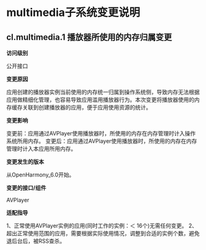 # multimedia子系统变更说明

## cl.multimedia.1 	播放器所使用的内存归属变更

**访问级别**

公开接口

**变更原因**

应用创建的播放器实例当前使用的内存统一归属到操作系统侧，导致内存无法根据应用做精细化管理，也容易导致应用滥用播放器行为。本次变更将播放器使用的内存缓存关联到创建播放器的应用，便于应用使用资源的统计。

**变更影响**

变更前：应用通过AVPlayer使用播放器时，所使用的内存在内存管理时计入操作系统所用内存。
变更后：应用通过AVPlayer使用播放器时，所使用的内存在内存管理时计入本应用所用内存。

**变更发生的版本**

从OpenHarmony_6.0开始。

**变更的接口/组件**

AVPlayer

**适配指导**

1、正常使用AVPlayer实例的应用(同时工作的实例：＜ 16个)无需任何变更。
2、超出正常使用范围的应用，需要根据实际使用情况，调整到合适的实例个数，避免退后台后，被RSS查杀。